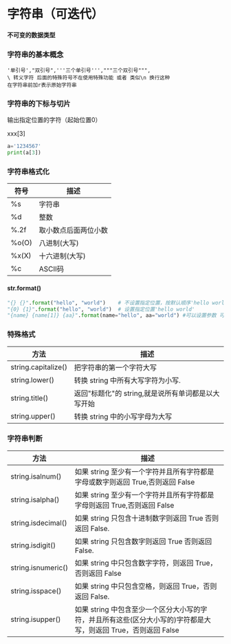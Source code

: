 # 字符串（可迭代）

#### 不可变的数据类型

### 字符串的基本概念

```
'单引号',"双引号",'''三个单引号''',"""三个双引号""",
\ 转义字符 后面的特殊符号不在使用特殊功能 或者 类似\n 换行这种
在字符串前加r表示原始字符串
```

### 字符串的下标与切片

输出指定位置的字符（起始位置0）

xxx[3]

```python
a='1234567'
print(a[3])
```

### 字符串格式化

| 符号 | 描述   |
| ---- | ------ |
| %s   | 字符串 |
| %d   | 整数   |
| %.2f     |   取小数点后面两位小数     |
| %o(O) |   八进制(大写)   |
| %x(X) | 十六进制(大写) |
| %c | ASCII码 |

#### str.format()

```python
"{} {}".format("hello", "world")    # 不设置指定位置，按默认顺序'hello world'
"{0} {1}".format("hello", "world")  # 设置指定位置'hello world'
"{name} {name[1]} {aa}".format(name="hello", aa="world") #可以设置参数 可以使用切片hello e world
```

### 特殊格式

| 方法                | 描述                                               |
| ------------------- | -------------------------------------------------- |
| string.capitalize() | 把字符串的第一个字符大写            |
| string.lower()      | 转换 string 中所有大写字符为小写.              |
| string.title()      | 返回"标题化"的 string,就是说所有单词都是以大写开始 |
| string.upper()      | 转换 string 中的小写字母为大写          |

### 字符串判断
|方法|描述|
|------------|------------|
|string.isalnum()|如果 string 至少有一个字符并且所有字符都是字母或数字则返回 True,否则返回 False|
|string.isalpha()|如果 string 至少有一个字符并且所有字符都是字母则返回 True,否则返回 False|
|string.isdecimal()|如果 string 只包含十进制数字则返回 True 否则返回 False.|
|string.isdigit()|如果 string 只包含数字则返回 True 否则返回 False.|
|string.isnumeric()|如果 string 中只包含数字字符，则返回 True，否则返回 False|
|string.isspace()|如果 string 中只包含空格，则返回 True，否则返回 False.|
|string.isupper()|如果 string 中包含至少一个区分大小写的字符，并且所有这些(区分大小写的)字符都是大写，则返回 True，否则返回 False|
